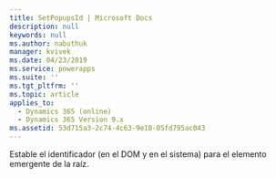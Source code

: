 ```yaml
---
title: SetPopupsId | Microsoft Docs
description: null
keywords: null
ms.author: nabuthuk
manager: kvivek
ms.date: 04/23/2019
ms.service: powerapps
ms.suite: ''
ms.tgt_pltfrm: ''
ms.topic: article
applies_to:
  - Dynamics 365 (online)
  - Dynamics 365 Version 9.x
ms.assetid: 53d715a3-2c74-4c63-9e18-05fd795ac043
---
```


Estable el identificador (en el DOM y en el sistema) para el elemento emergente de la raíz.
